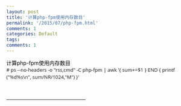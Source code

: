 ```yaml
---
layout: post
title: '计算php-fpm使用内存数目'
permalink: '/2015/07/php-fpm.html'
comments: 1
categories: Default
tags: 
comments: 1
---
```

<div><span></span><span style="color: rgb(0, 0, 0); background-color: rgba(0, 0, 0, 0);">计算php-fpm使用内存数目</span></div>

<div><span style="color: rgb(20, 20, 20); font-family: 'Open Sans', sans-serif; font-size: 13px; line-height: 19px;"># ps --no-headers -o "rss,cmd" -C php-fpm | awk '{ sum+=$1 } END { printf ("%d%s\n", sum/NR/1024,"M") }'</span></div>

<div><span style="color: rgb(20, 20, 20); font-family: 'Open Sans', sans-serif; font-size: 13px; line-height: 19px;"><br/></span></div>

 

<div><br/></div>

<hr align="left" color="#b5c4df" size="1" style="width: 210px; height: 1px;"/>

 

<div><span><div style="MARGIN: 10px; FONT-FAMILY: verdana; FONT-SIZE: 10pt"><br/></div></span></div>